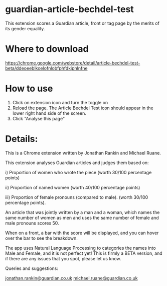 
# guardian-article-bechdel-test

This extension scores a Guardian article, front or tag page by the merits of its gender equality.

# Where to download
https://chrome.google.com/webstore/detail/article-bechdel-test-beta/ddeoeeblkoelofnlobfphfdkiphlnfne

# How to use

1) Click on extension icon and turn the toggle on
2) Reload the page. The Article Bechdel Test icon should appear in the lower right hand side of the screen.
3) Click "Analyse this page"

# Details:

This is a Chrome extension written by Jonathan Rankin and Michael Ruane.

This extension analyses Guardian articles and judges them based on:

i) Proportion of women who wrote the piece (worth 30/100 percentage points)

ii) Proportion of named women (worth 40/100 percentage points)

iii) Proportion of female pronouns (compared to male). (worth 30/100 percentage points).

An article that was jointly written by a man and a woman, which names the same number of women as men and uses the same number of
female and male pronouns scores 50. 

When on a front, a bar with the score will be displayed, and you can hover over the bar to see the breakdown.

The app uses Natural Language Processing to categories the names into Male and Female, and it is not perfect yet! This is firmly a BETA version, and if there are any issues that you spot, please let us know. 

Queries and suggestions: 

jonathan.rankin@guardian.co.uk
michael.ruane@guardian.co.uk
